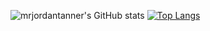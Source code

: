 ![mrjordantanner's GitHub stats](https://github-readme-stats.vercel.app/api?username=mrjordantanner&show_icons=true&theme=tokyonight)
[![Top Langs](https://github-readme-stats.vercel.app/api/top-langs/?username=mrjordantanner&layout=compact)](https://github.com/mrjordantanner/github-readme-stats)
